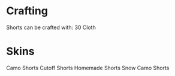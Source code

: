 # Crafting

Shorts can be crafted with:
30 Cloth
# Skins

Camo Shorts
Cutoff Shorts
Homemade Shorts
Snow Camo Shorts
